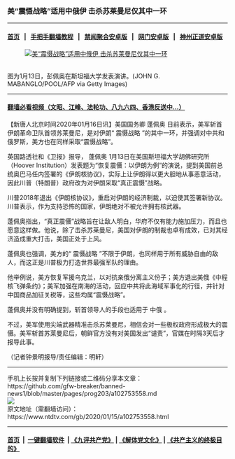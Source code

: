 ### 美“震慑战略”适用中俄伊 击杀苏莱曼尼仅其中一环
------------------------

#### [首页](https://github.com/gfw-breaker/banned-news1/blob/master/README.md) &nbsp;&nbsp;|&nbsp;&nbsp; [手把手翻墙教程](https://github.com/gfw-breaker/guides/wiki) &nbsp;&nbsp;|&nbsp;&nbsp; [禁闻聚合安卓版](https://github.com/gfw-breaker/bn-android) &nbsp;&nbsp;|&nbsp;&nbsp; [网门安卓版](https://github.com/oGate2/oGate) &nbsp;&nbsp;|&nbsp;&nbsp; [神州正道安卓版](https://github.com/SzzdOgate/update) 



<div><div class="featured_image">
 <a href="https://i.ntdtv.com/assets/uploads/2020/01/GettyImages-1193479267.jpg" target="_blank">
  <figure>
   <img alt="美“震慑战略”适用中俄伊 击杀苏莱曼尼仅其中一环" src="https://i.ntdtv.com/assets/uploads/2020/01/GettyImages-1193479267-800x450.jpg"/>
  </figure><br/>
 </a>
 <span class="caption">
  图为1月13日，彭佩奥在斯坦福大学发表演讲。(JOHN G. MABANGLO/POOL/AFP via Getty Images)
 </span>
</div>
</div><hr/>

#### [翻墙必看视频（文昭、江峰、法轮功、八九六四、香港反送中...）](http://167.172.214.107/home.html)

<div><div class="post_content" itemprop="articleBody">
 <p>
  【新唐人北京时间2020年01月16日讯】美国国务卿
  <ok href="https://www.ntdtv.com/gb/蓬佩奥.htm">
   蓬佩奥
  </ok>
  日前表示，美军斩首伊朗革命卫队首领苏莱曼尼，是对伊朗“
  <ok href="https://www.ntdtv.com/gb/震慑战略.htm">
   震慑战略
  </ok>
  ”的其中一环，并强调对中共和俄罗斯，美方也在同样采取“震慑战略”。
 </p>
 <p>
  英国路透社和《卫报》报导，
  <ok href="https://www.ntdtv.com/gb/蓬佩奥.htm">
   蓬佩奥
  </ok>
  1月13日在美国斯坦福大学胡佛研究所（Hoover Institution）发表题为“恢复震慑：以伊朗为例”的演说，提到美国前总统奥巴马任内签署的《伊朗核协议》，实际上让伊朗得以更大胆地从事恶意活动，因此川普（特朗普）政府改为对伊朗采取“真正震慑”战略。
 </p>
 <p>
  川普2018年退出《伊朗核协议》，重启对伊朗的经济制裁，以迫使其签署新协议。川普表示，作为支持恐怖的国家，伊朗绝对不被允许拥有核武器。
 </p>
 <p>
  蓬佩奥指出，“真正震慑”战略旨在让敌人明白，华府不仅有能力施加压力，而且也愿意这样做。他说，除了击杀苏莱曼尼，美国对伊朗的制裁也卓有成效，已对其经济造成重大打击，美国正处于上风。
 </p>
 <p>
  蓬佩奥也强调，美方的“
  <ok href="https://www.ntdtv.com/gb/震慑战略.htm">
   震慑战略
  </ok>
  ”不限于伊朗，也同样用于所有威胁自由的敌人，而这正是川普极力打造世界最强军队的理由。
 </p>
 <p>
  他举例说，美方恢复军援乌克兰，以对抗亲俄分离主义份子；美方退出美俄《中程核飞弹条约》；美军加强在南海的活动，回应中共将此海域军事化的行径，并针对中国商品加征关税等，这些均属“震慑战略”。
 </p>
 <p>
  蓬佩奥并没有明确提到，斩首领导人的手段也适用于
  <ok href="https://www.ntdtv.com/gb/中俄.htm">
   中俄
  </ok>
  。
 </p>
 <p>
  不过，美军使用尖端武器精准击杀苏莱曼尼，相信会对一些极权政府形成极大的震慑。美军斩首苏莱曼尼后，朝鲜官方没有对美国发出“谴责”，官媒在时隔3天后才报导此事。
 </p>
 <p>
  （记者钟景明报导/责任编辑：明轩）
 </p>
 <div class="single_ad">
 </div>
</div>
</div>
<hr/>
手机上长按并复制下列链接或二维码分享本文章：<br/>
https://github.com/gfw-breaker/banned-news1/blob/master/pages/prog203/a102753558.md <br/>
<a href='https://github.com/gfw-breaker/banned-news1/blob/master/pages/prog203/a102753558.md'><img src='https://github.com/gfw-breaker/banned-news1/blob/master/pages/prog203/a102753558.md.png'/></a> <br/>
原文地址（需翻墙访问）：https://www.ntdtv.com/gb/2020/01/15/a102753558.html


------------------------
#### [首页](https://github.com/gfw-breaker/banned-news1/blob/master/README.md) &nbsp;|&nbsp; [一键翻墙软件](https://github.com/gfw-breaker/nogfw/blob/master/README.md) &nbsp;| [《九评共产党》](https://github.com/gfw-breaker/9ping.md/blob/master/README.md#九评之一评共产党是什么) | [《解体党文化》](https://github.com/gfw-breaker/jtdwh.md/blob/master/README.md) | [《共产主义的终极目的》](https://github.com/gfw-breaker/gczydzjmd.md/blob/master/README.md)


<img src='http://gfw-breaker.win/banned-news/pages/prog203/a102753558.md' width='0px' height='0px'/>